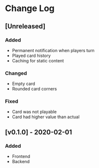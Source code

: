 # Change Log

## [Unreleased]
### Added
- Permanent notification when players turn
- Played card history
- Caching for static content

### Changed
- Empty card
- Rounded card corners

### Fixed
- Card was not playable
- Card had higher value than actual

## [v0.1.0] - 2020-02-01
### Added
- Frontend
- Backend
